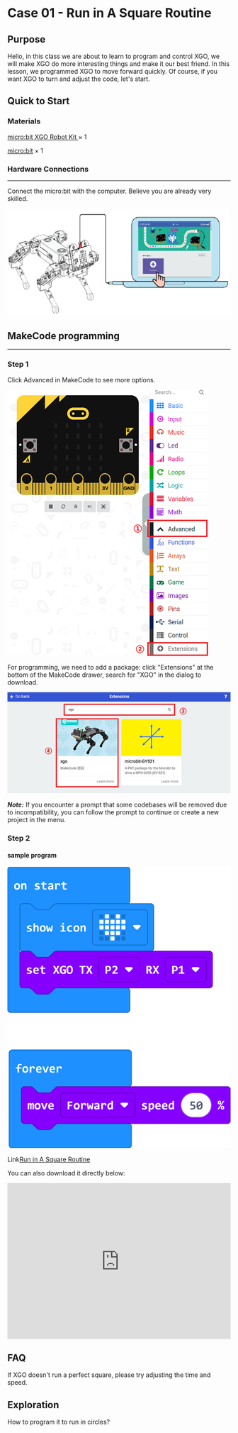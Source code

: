 # Case 01 - Run in A Square Routine

## Purpose

Hello, in this class we are about to learn to program and control XGO, we will make XGO do more interesting things and make it our best friend. In this lesson, we programmed XGO to move forward quickly. Of course, if you want XGO to turn and adjust the code, let's start.

## Quick to Start

### Materials 

[micro:bit XGO Robot Kit ](https://shop.elecfreaks.com/products/elecfreaks-micro-bit-xgo-robot-kit?_pos=1&_sid=c796ff3f3&_ss=r) × 1

[micro:bit](https://www.elecfreaks.com/bbc-micro-bit-board-for-coding-programming-microbit.html) × 1

### Hardware Connections
---
Connect the micro:bit with the computer. Believe you are already very skilled.

![](./images/microbit-xgo-robot-kit-22.png)

## MakeCode programming
---
### Step 1

Click Advanced in MakeCode to see more options.

![](./images/microbit-xgo-robot-kit-10.png)

For programming, we need to add a package: click "Extensions" at the bottom of the MakeCode drawer, search for "XGO" in the dialog to download.

![](./images/microbit-xgo-robot-kit-11.png)

***Note:*** If you encounter a prompt that some codebases will be removed due to incompatibility, you can follow the prompt to continue or create a new project in the menu.

### Step 2

#### sample program

![](./images/xgo-1-2.png)

Link[Run in A Square Routine](https://makecode.microbit.org/_3WaJt82pkbqd)

You can also download it directly below:

<div style="position:relative;height:0;padding-bottom:70%;overflow:hidden;"><iframe style="position:absolute;top:0;left:0;width:100%;height:100%;" src="https://makecode.microbit.org/#pub:_D8Kc5E1z1Mya" frameborder="0" sandbox="allow-popups allow-forms allow-scripts allow-same-origin"></iframe></div> 

## FAQ

If XGO doesn't run a perfect square, please try adjusting the time and speed. 

## Exploration

How to program it to run in circles?
